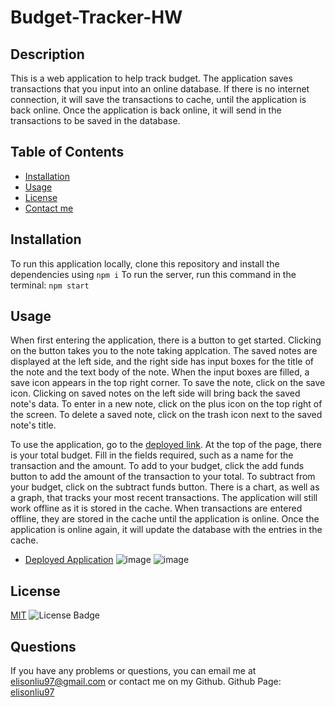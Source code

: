 # Budget-Tracker-HW

  ## Description
  This is a web application to help track budget. The application saves transactions that you input into an online database. If there is no internet connection, it will save the transactions to cache, until the application is back online. Once the application is back online, it will send in the transactions to be saved in the database.

  ## Table of Contents
  - [Installation](#installation)
  - [Usage](#usage)
  - [License](#license)
  - [Contact me](#questions)

  ## Installation
  To run this application locally, clone this repository and install the dependencies using
  `npm i`
  To run the server, run this command in the terminal:
  `npm start`
  
  ## Usage
  When first entering the application, there is a button to get started. Clicking on the button takes you to the note taking applcation.
  The saved notes are displayed at the left side, and the right side has input boxes for the title of the note and the text body of the note.
  When the input boxes are filled, a save icon appears in the top right corner. To save the note, click on the save icon.
  Clicking on saved notes on the left side will bring back the saved note's data. To enter in a new note, click on the plus icon on the top right of the screen.
  To delete a saved note, click on the trash icon next to the saved note's title.

  To use the application, go to the [deployed link](https://budget-tracker-el.herokuapp.com/).
  At the top of the page, there is your total budget.
  Fill in the fields required, such as a name for the transaction and the amount.
  To add to your budget, click the add funds button to add the amount of the transaction to your total.
  To subtract from your budget, click on the subtract funds button.
  There is a chart, as well as a graph, that tracks your most recent transactions.
  The application will still work offline as it is stored in the cache. When transactions are entered offline, they are stored in the cache until the application is online.
  Once the application is online again, it will update the database with the entries in the cache.
  - [Deployed Application](https://budget-tracker-el.herokuapp.com//)
  ![image](https://user-images.githubusercontent.com/28275237/122628557-abb5a200-d084-11eb-9344-07ff8cab2229.png)
  ![image](https://user-images.githubusercontent.com/28275237/122628541-9476b480-d084-11eb-86d0-e69ed4fed768.png)

  ## License
  [MIT](https://spdx.org/licenses/MIT.html)
  ![License Badge](https://img.shields.io/badge/license-MIT-9cf)

  ## Questions
  If you have any problems or questions, you can email me at elisonliu97@gmail.com or contact me on my Github.
  Github Page: [elisonliu97](github.com/elisonliu97)



